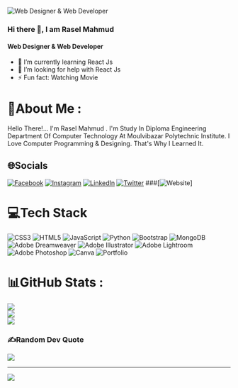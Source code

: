 ![Web Designer & Web Developer ](https://media-exp2.licdn.com/dms/image/C4E16AQHWOHeUBXjUDA/profile-displaybackgroundimage-shrink_200_800/0/1655410840918?e=1660780800&v=beta&t=wbMa48qS3IytCwu2iu_2eFCVI-F796ldIOFMExCQHyY)

### Hi there 👋, I am Rasel Mahmud
#### Web Designer & Web Developer 


- 🌱 I’m currently learning React Js 
- 🤔 I’m looking for help with React Js 
- ⚡ Fun fact: Watching Movie  

# 💫About Me :
Hello There!... I'm Rasel Mahmud . I'm Study In Diploma Engineering Department Of Computer Technology At Moulvibazar Polytechnic Institute. I Love Computer Programming & Designing. That's Why I Learned It.


## 🌐Socials
[![Facebook](https://img.shields.io/badge/Facebook-%231877F2.svg?logo=Facebook&logoColor=white)](https://facebook.com/iam.rasel.mahmud) [![Instagram](https://img.shields.io/badge/Instagram-%23E4405F.svg?logo=Instagram&logoColor=white)](https://instagram.com/iam.rasel.mahmud) [![LinkedIn](https://img.shields.io/badge/LinkedIn-%230077B5.svg?logo=linkedin&logoColor=white)](https://linkedin.com/in/mdrmrana) [![Twitter](https://img.shields.io/badge/Twitter-%231DA1F2.svg?logo=Twitter&logoColor=white)](https://twitter.com/mdrmrana) 
###[![Website](https://raselmahmud.xyz)]

# 💻Tech Stack
![CSS3](https://img.shields.io/badge/css3-%231572B6.svg?style=for-the-badge&logo=css3&logoColor=white) ![HTML5](https://img.shields.io/badge/html5-%23E34F26.svg?style=for-the-badge&logo=html5&logoColor=white) ![JavaScript](https://img.shields.io/badge/javascript-%23323330.svg?style=for-the-badge&logo=javascript&logoColor=%23F7DF1E) ![Python](https://img.shields.io/badge/python-3670A0?style=for-the-badge&logo=python&logoColor=ffdd54) ![Bootstrap](https://img.shields.io/badge/bootstrap-%23563D7C.svg?style=for-the-badge&logo=bootstrap&logoColor=white) ![MongoDB](https://img.shields.io/badge/MongoDB-%234ea94b.svg?style=for-the-badge&logo=mongodb&logoColor=white) ![Adobe Dreamweaver](https://img.shields.io/badge/Adobe%20Dreamweaver-FF61F6.svg?style=for-the-badge&logo=Adobe%20Dreamweaver&logoColor=white) ![Adobe Illustrator](https://img.shields.io/badge/adobeillustrator-%23FF9A00.svg?style=for-the-badge&logo=adobeillustrator&logoColor=white) ![Adobe Lightroom](https://img.shields.io/badge/Adobe%20Lightroom-31A8FF.svg?style=for-the-badge&logo=Adobe%20Lightroom&logoColor=white) ![Adobe Photoshop](https://img.shields.io/badge/adobephotoshop-%2331A8FF.svg?style=for-the-badge&logo=adobephotoshop&logoColor=white) ![Canva](https://img.shields.io/badge/Canva-%2300C4CC.svg?style=for-the-badge&logo=Canva&logoColor=white) ![Portfolio](https://img.shields.io/badge/Portfolio-%23000000.svg?style=for-the-badge&logo=firefox&logoColor=#FF7139)
# 📊GitHub Stats :
![](https://github-readme-stats.vercel.app/api?username=mdrmrana&theme=radical&hide_border=false&include_all_commits=true&count_private=false)<br/>
![](https://github-readme-streak-stats.herokuapp.com/?user=mdrmrana&theme=radical&hide_border=false)<br/>
![](https://github-readme-stats.vercel.app/api/top-langs/?username=mdrmrana&theme=radical&hide_border=false&include_all_commits=true&count_private=false&layout=compact)

### ✍️Random Dev Quote
![](https://quotes-github-readme.vercel.app/api?type=horizontal&theme=radical)

---
[![](https://visitcount.itsvg.in/api?id=mdrmrana&icon=0&color=0)](https://visitcount.itsvg.in)
